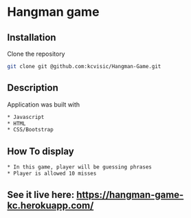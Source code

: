 # Hangman game

## Installation

Clone the repository

```bash
git clone git @github.com:kcvisic/Hangman-Game.git
```
## Description

Application was built with
```bash
* Javascript
* HTML
* CSS/Bootstrap
```
## How To display

```bash
* In this game, player will be guessing phrases
* Player is allowed 10 misses

```
## See it live here: https://hangman-game-kc.herokuapp.com/
